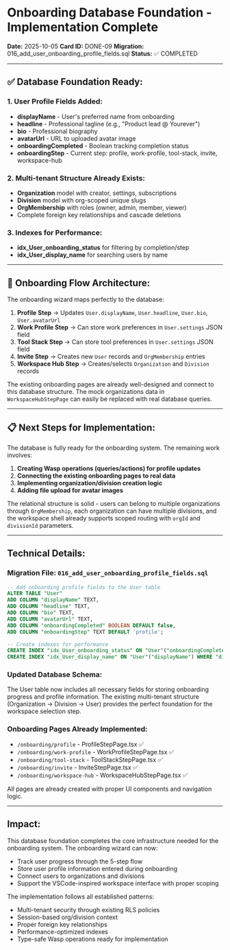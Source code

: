 # Onboarding Database Foundation - Implementation Complete

**Date:** 2025-10-05
**Card ID:** DONE-09
**Migration:** 016_add_user_onboarding_profile_fields.sql
**Status:** ✅ COMPLETED

---

## ✅ Database Foundation Ready:

### 1. User Profile Fields Added:
- **displayName** - User's preferred name from onboarding
- **headline** - Professional tagline (e.g., "Product lead @ Yourever")
- **bio** - Professional biography
- **avatarUrl** - URL to uploaded avatar image
- **onboardingCompleted** - Boolean tracking completion status
- **onboardingStep** - Current step: profile, work-profile, tool-stack, invite, workspace-hub

### 2. Multi-tenant Structure Already Exists:
- **Organization** model with creator, settings, subscriptions
- **Division** model with org-scoped unique slugs
- **OrgMembership** with roles (owner, admin, member, viewer)
- Complete foreign key relationships and cascade deletions

### 3. Indexes for Performance:
- **idx_User_onboarding_status** for filtering by completion/step
- **idx_User_display_name** for searching users by name

---

## 🔧 Onboarding Flow Architecture:

The onboarding wizard maps perfectly to the database:

1. **Profile Step** → Updates `User.displayName`, `User.headline`, `User.bio`, `User.avatarUrl`
2. **Work Profile Step** → Can store work preferences in `User.settings` JSON field
3. **Tool Stack Step** → Can store tool preferences in `User.settings` JSON field
4. **Invite Step** → Creates new `User` records and `OrgMembership` entries
5. **Workspace Hub Step** → Creates/selects `Organization` and `Division` records

The existing onboarding pages are already well-designed and connect to this database structure. The mock organizations data in `WorkspaceHubStepPage` can easily be replaced with real database queries.

---

## 📋 Next Steps for Implementation:

The database is fully ready for the onboarding system. The remaining work involves:

1. **Creating Wasp operations (queries/actions) for profile updates**
2. **Connecting the existing onboarding pages to real data**
3. **Implementing organization/division creation logic**
4. **Adding file upload for avatar images**

The relational structure is solid - users can belong to multiple organizations through `OrgMembership`, each organization can have multiple divisions, and the workspace shell already supports scoped routing with `orgId` and `divisionId` parameters.

---

## Technical Details:

### Migration File: `016_add_user_onboarding_profile_fields.sql`
```sql
-- Add onboarding profile fields to the User table
ALTER TABLE "User"
ADD COLUMN "displayName" TEXT,
ADD COLUMN "headline" TEXT,
ADD COLUMN "bio" TEXT,
ADD COLUMN "avatarUrl" TEXT,
ADD COLUMN "onboardingCompleted" BOOLEAN DEFAULT false,
ADD COLUMN "onboardingStep" TEXT DEFAULT 'profile';

-- Create indexes for performance
CREATE INDEX "idx_User_onboarding_status" ON "User"("onboardingCompleted", "onboardingStep");
CREATE INDEX "idx_User_display_name" ON "User"("displayName") WHERE "displayName" IS NOT NULL;
```

### Updated Database Schema:
The User table now includes all necessary fields for storing onboarding progress and profile information. The existing multi-tenant structure (Organization → Division → User) provides the perfect foundation for the workspace selection step.

### Onboarding Pages Already Implemented:
- `/onboarding/profile` - ProfileStepPage.tsx ✅
- `/onboarding/work-profile` - WorkProfileStepPage.tsx ✅
- `/onboarding/tool-stack` - ToolStackStepPage.tsx ✅
- `/onboarding/invite` - InviteStepPage.tsx ✅
- `/onboarding/workspace-hub` - WorkspaceHubStepPage.tsx ✅

All pages are already created with proper UI components and navigation logic.

---

## Impact:

This database foundation completes the core infrastructure needed for the onboarding system. The onboarding wizard can now:

- Track user progress through the 5-step flow
- Store user profile information entered during onboarding
- Connect users to organizations and divisions
- Support the VSCode-inspired workspace interface with proper scoping

The implementation follows all established patterns:
- Multi-tenant security through existing RLS policies
- Session-based org/division context
- Proper foreign key relationships
- Performance-optimized indexes
- Type-safe Wasp operations ready for implementation